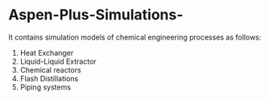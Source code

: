 # Aspen-Plus-Simulations-

It contains simulation models of chemical engineering processes as follows: 
1. Heat Exchanger
2. Liquid-Liquid Extractor
3. Chemical reactors
4. Flash Distillations
5. Piping systems 
